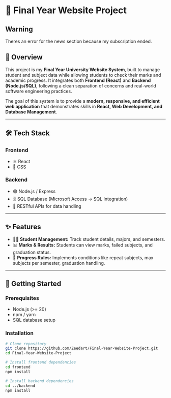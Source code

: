 # 📘 Final Year Website Project  
## Warning
Theres an error for the news section because my subscription ended.

## 📌 Overview  
This project is my **Final Year University Website System**, built to manage student and subject data while allowing students to check their marks and academic progress. It integrates both **Frontend (React)** and **Backend (Node.js/SQL)**, following a clean separation of concerns and real-world software engineering practices.  

The goal of this system is to provide a **modern, responsive, and efficient web application** that demonstrates skills in **React, Web Development, and Database Management**.  

---

## 🛠️ Tech Stack  

### Frontend  
- ⚛️ React
- 🎨 CSS

### Backend  
- 🟢 Node.js / Express  
- 🗄️ SQL Database (Microsoft Access → SQL Integration)  
- 🔑 RESTful APIs for data handling  

---

## ✨ Features  
- 👩‍🎓 **Student Management:** Track student details, majors, and semesters.  
- 📊 **Marks & Results:** Students can view marks, failed subjects, and graduation status.  
- 🔁 **Progress Rules:** Implements conditions like repeat subjects, max subjects per semester, graduation handling.
---

## 🚀 Getting Started  

### Prerequisites  
- Node.js (>= 20)  
- npm / yarn  
- SQL database setup  

### Installation  
```bash
# Clone repository
git clone https://github.com/Zeedart/Final-Year-Website-Project.git
cd Final-Year-Website-Project

# Install frontend dependencies
cd frontend
npm install

# Install backend dependencies
cd ../backend
npm install
